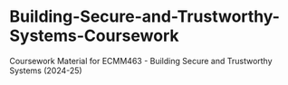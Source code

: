 # Building-Secure-and-Trustworthy-Systems-Coursework
Coursework Material for ECMM463 - Building Secure and Trustworthy Systems (2024-25)
